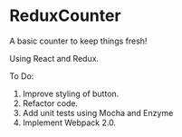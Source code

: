 # ReduxCounter
A basic counter to keep things fresh!

Using React and Redux.

To Do:
1. Improve styling of button.
2. Refactor code.
3. Add unit tests using Mocha and Enzyme
4. Implement Webpack 2.0.